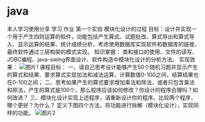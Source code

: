 # java
本人学习使用分享
学习
作业
第一个实验
模块化设计的过程
目标：设计并实现一个用于产生四则运算的软件，功能包括产生算式、试题批改、算式导出和算式导入、显示运算的结果、统计成绩分析，考虑使用数据库实现软件和数据库的链接，最终软件通过三层构架的模式实现。
知识掌握：
类和接口的使用、文件的读写、JDBC编程、java-swing界面设计、软件构造中模块化设计的分析方法。
实现效果：
![图片1](https://user-images.githubusercontent.com/64562554/112587781-2cc01d00-8e39-11eb-8558-c613f7115ab9.png)
课程目标：
一、请自己思考设计能够产生50个随机习题并显示产生的算式和结果、要求算式实现加法和减法运算，计算数值0-100之间，结算结果也在0-100之间；
二、思考如果产生的算式要求增加乘法和除法，或者只包含乘法和除法，产生的算式是100个，那么程序应该如何修改？你设计的程序合理吗？如何改进？
三、模块化设计实现上述程序，请重新设计你的程序。比较两个程序，哪个更好？为什么？
定义下图四个方法，将功能进行拆解（模块化设计），实现同样的功能。
![图片2](https://user-images.githubusercontent.com/64562554/112587845-4d887280-8e39-11eb-8f4e-4633766728a8.png)
